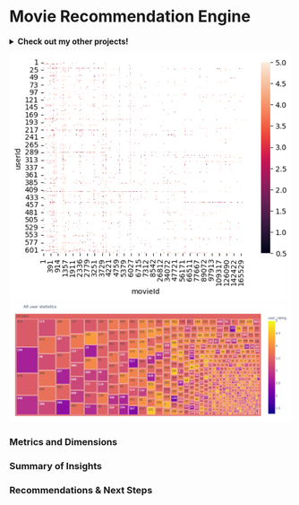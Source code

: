 # Movie Recommendation Engine

<details>
<summary><b>Check out my other projects!</b></summary>
  
[Demand Forecasting](https://github.com/lexie21/demandforecasting)

[Loan Defaulter](https://github.com/lexie21/loandefaulter)

</details>

![Alt Text](https://github.com/lexie21/movierecommender/blob/main/frequency.png)
![Alt Text](https://github.com/lexie21/movierecommender/blob/main/user_stats.png)


<h3>Metrics and Dimensions</h3>


<h3>Summary of Insights</h3>

<h3>Recommendations & Next Steps</h3>
